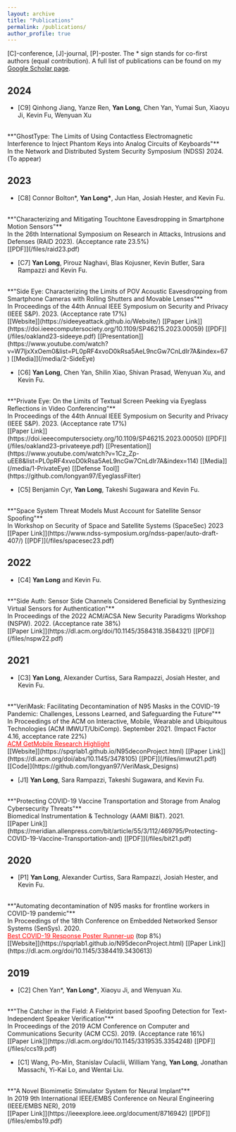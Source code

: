 ```yaml
---
layout: archive
title: "Publications"
permalink: /publications/
author_profile: true
---
```


[C]-conference, [J]-journal, [P]-poster. The * sign stands for co-first authors (equal contribution). 
A full list of publications can be found on my [Google Scholar page](https://scholar.google.com/citations?user=1OHEpEsAAAAJ&hl=en&oi=ao). 

## 2024


* [C9] Qinhong Jiang, Yanze Ren, __Yan Long__, Chen Yan, Yumai Sun, Xiaoyu Ji, Kevin Fu, Wenyuan Xu
<br/> 
**"GhostType: The Limits of Using Contactless Electromagnetic Interference to Inject Phantom Keys into Analog Circuits of Keyboards"**
<br/>
In the Network and Distributed System Security Symposium (NDSS) 2024. (To appear)<br/>


## 2023

* [C8] Connor Bolton*, __Yan Long*__, Jun Han, Josiah Hester, and Kevin Fu. 
<br/> 
**"Characterizing and Mitigating Touchtone Eavesdropping in Smartphone Motion Sensors"**
<br/>
In the 26th International Symposium on Research in Attacks, Intrusions and Defenses (RAID 2023). (Acceptance rate 23.5%)<br/>
 [[PDF]](/files/raid23.pdf)



* [C7] __Yan Long__, Pirouz Naghavi, Blas Kojusner, Kevin Butler, Sara Rampazzi and Kevin Fu. 
<br/> 
**"Side Eye: Characterizing the Limits of POV Acoustic Eavesdropping from Smartphone Cameras with Rolling Shutters and Movable Lenses"**
<br/>
In Proceedings of the 44th Annual IEEE Symposium on Security and Privacy (IEEE S&P). 2023. (Acceptance rate 17%)<br/>
[[Website]](https://sideeyeattack.github.io/Website/)  [[Paper Link]](https://doi.ieeecomputersociety.org/10.1109/SP46215.2023.00059)  [[PDF]](/files/oakland23-sideeye.pdf)  [[Presentation]](https://www.youtube.com/watch?v=W7ljxXxOem0&list=PL0pRF4xvoD0kRsa5AeL9ncGw7CnLdIr7A&index=67)  [[Media]](/media/2-SideEye)


* [C6] __Yan Long__, Chen Yan, Shilin Xiao, Shivan Prasad, Wenyuan Xu, and Kevin Fu. 
<br/> 
**"Private Eye: On the Limits of Textual Screen Peeking via Eyeglass Reflections in Video Conferencing"**
<br/>
In Proceedings of the 44th Annual IEEE Symposium on Security and Privacy (IEEE S&P). 2023. (Acceptance rate 17%)<br/>
[[Paper Link]](https://doi.ieeecomputersociety.org/10.1109/SP46215.2023.00050)  [[PDF]](/files/oakland23-privateeye.pdf)  [[Presentation]](https://www.youtube.com/watch?v=1Cz_Zp-uEE8&list=PL0pRF4xvoD0kRsa5AeL9ncGw7CnLdIr7A&index=114) [[Media]](/media/1-PrivateEye) [[Defense Tool]](https://github.com/longyan97/EyeglassFilter)


* [C5] Benjamin Cyr,  __Yan Long__, Takeshi Sugawara and Kevin Fu. 
<br/> 
**"Space System Threat Models Must Account for Satellite Sensor Spoofing"**
<br/>
In Workshop on Security of Space and Satellite Systems (SpaceSec) 2023
<br/>
[[Paper Link]](https://www.ndss-symposium.org/ndss-paper/auto-draft-407/)  [[PDF]](/files/spacesec23.pdf)

## 2022

* [C4] __Yan Long__ and Kevin Fu. 
<br/> 
**"Side Auth: Sensor Side Channels Considered Beneficial by Synthesizing Virtual Sensors for Authentication"**
<br/>
In Proceedings of the 2022 ACM/ACSA New Security Paradigms Workshop (NSPW). 2022. (Acceptance rate 38%)
<br/>
[[Paper Link]](https://dl.acm.org/doi/10.1145/3584318.3584321)  [[PDF]](/files/nspw22.pdf)




## 2021

* [C3] __Yan Long__, Alexander Curtiss, Sara Rampazzi, Josiah Hester, and Kevin Fu.
<br/> 
**"VeriMask: Facilitating Decontamination of N95 Masks in the COVID-19 Pandemic: Challenges, Lessons Learned, and Safeguarding the Future"**
<br/> 
In Proceedings of the ACM on Interactive, Mobile, Wearable and Ubiquitous Technologies (ACM IMWUT/UbiComp). September 2021. (Impact Factor 4.16, acceptance rate 22%)<br/>
<a href="https://dl.acm.org/doi/10.1145/3551670.3551679" style="color:red;">ACM GetMobile Research Highlight</a><br/>
[[Website]](https://spqrlab1.github.io/N95deconProject.html)   [[Paper Link]](https://dl.acm.org/doi/abs/10.1145/3478105)  [[PDF]](/files/imwut21.pdf)  [[Code]](https://github.com/longyan97/VeriMask_Designs) 

* [J1] __Yan Long__, Sara Rampazzi, Takeshi Sugawara, and Kevin Fu.
<br/> 
**"Protecting COVID-19 Vaccine Transportation and Storage from Analog Cybersecurity Threats"**
<br/>
Biomedical Instrumentation & Technology (AAMI BI&T). 2021.<br/>
[[Paper Link]](https://meridian.allenpress.com/bit/article/55/3/112/469795/Protecting-COVID-19-Vaccine-Transportation-and)  [[PDF]](/files/bit21.pdf)


## 2020

* [P1] __Yan Long__, Alexander Curtiss, Sara Rampazzi, Josiah Hester, and Kevin Fu.
<br/> 
**"Automating decontamination of N95 masks for frontline workers in COVID-19 pandemic"**
<br/> 
In Proceedings of the 18th Conference on Embedded Networked Sensor Systems (SenSys). 2020. <br/>
<a href="#/" style="color:red;">Best COVID-19 Response Poster Runner-up</a> (top 8%)<br/>
[[Website]](https://spqrlab1.github.io/N95deconProject.html)   [[Paper Link]](https://dl.acm.org/doi/10.1145/3384419.3430613) 


## 2019

* [C2] Chen Yan*, __Yan Long*__, Xiaoyu Ji, and Wenyuan Xu. 
<br/> 
**"The Catcher in the Field: A Fieldprint based Spoofing Detection for Text-Independent Speaker Verification"**
<br/>
In Proceedings of the 2019 ACM Conference on Computer and Communications Security (ACM CCS). 2019. (Acceptance rate 16%)
<br/>
[[Paper Link]](https://dl.acm.org/doi/10.1145/3319535.3354248)  [[PDF]](/files/ccs19.pdf)


* [C1] Wang, Po-Min, Stanislav Culaclii, William Yang, __Yan Long__, Jonathan Massachi, Yi-Kai Lo, and Wentai Liu. 
<br/> 
**"A Novel Biomimetic Stimulator System for Neural Implant"**
<br/>
In 2019 9th International IEEE/EMBS Conference on Neural Engineering (IEEE/EMBS NER), 2019
<br/>
[[Paper Link]](https://ieeexplore.ieee.org/document/8716942)  [[PDF]](/files/embs19.pdf)




